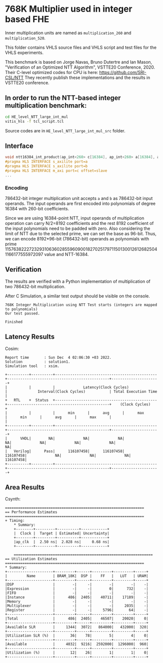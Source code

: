 # 768K Multiplier used in integer based FHE

Inner multiplication units are named as `multiplication_260` and `multiplication_520`.

This folder contains VHLS source files and VHLS script and test files for the VHLS experiments.

This benchmark is based on Jorge Navas, Bruno Dutertre and Ian Mason, "Verification of an Optimized NTT Algorithm", VSTTE20 Conference, 2020.
Their C-level optimized codes for CPU is here:  https://github.com/SRI-CSL/NTT
They recently publish these implementations and the results in VSTTE20 conference.


## In order to run the NTT-based integer multiplication benchmark:

```bat
cd HE_level_NTT_large_int_mul
vitis_hls -f tcl_script.tcl
```

Source codes are in `HE_level_NTT_large_int_mul_src` folder.


## Interface


```c
void ntt16384_int_product(ap_int<260> c[16384], ap_int<260> a[16384], ap_int<260> b[16384]) {
#pragma HLS INTERFACE s_axilite port=a 
#pragma HLS INTERFACE s_axilite port=b 
#pragma HLS INTERFACE m_axi port=c offset=slave 
...

```

### Encoding
786432-bit integer multiplication unit accepts `a` and `b` as 786432-bit input operands.
The input operands are first encoded into polynomials of degree 16384 with 260-bit coefficients.

Since we are using 16384-point NTT, input operands of multiplication operation can carry N/2=8192 coefficients and the rest 8192 coefficient of the input polynomials need to be padded with zero.
Also considering the limit of NTT due to the selected prime, we can set the base as 96-bit. 
Thus, we can encode 8192*96-bit (786432-bit) operands as polynomials with prime 115763822272329310636028559609001827025179711501300126126825041166177555972097 value and NTT-16384.



## Verification
The results are verified with a Python implementation of multiplication of two 786432-bit multiplication.


After C Simulation, a similar test output should be visible on the console.
```
768K Integer Multiplication using NTT Test starts (integers are mapped to polynomials)
Our test passed.

Finished
```

## Latency Results
Cosim:
````
Report time       : Sun Dec  4 02:06:30 +03 2022.
Solution          : solution1.
Simulation tool   : xsim.

+----------+----------+-----------------------------------------------+-----------------------------------------------+----------------------+
|          |          |             Latency(Clock Cycles)             |              Interval(Clock Cycles)           | Total Execution Time |
+   RTL    +  Status  +-----------------------------------------------+-----------------------------------------------+    (Clock Cycles)    +
|          |          |      min      |      avg      |      max      |      min      |      avg      |      max      |                      |
+----------+----------+-----------------------------------------------+-----------------------------------------------+----------------------+
|      VHDL|        NA|             NA|             NA|             NA|             NA|             NA|             NA|                    NA|
|   Verilog|      Pass|      116107458|      116107458|      116107458|             NA|             NA|             NA|             116107458|
+----------+----------+-----------------------------------------------+-----------------------------------------------+----------------------+
````

## Area Results
Csynth:
````
================================================================
== Performance Estimates
================================================================
+ Timing: 
    * Summary: 
    +--------+---------+----------+------------+
    |  Clock |  Target | Estimated| Uncertainty|
    +--------+---------+----------+------------+
    |ap_clk  |  2.50 ns|  2.028 ns|     0.68 ns|
    +--------+---------+----------+------------+
    
    ================================================================
== Utilization Estimates
================================================================
* Summary: 
+---------------------+---------+------+---------+---------+-----+
|         Name        | BRAM_18K|  DSP |    FF   |   LUT   | URAM|
+---------------------+---------+------+---------+---------+-----+
|DSP                  |        -|     -|        -|        -|    -|
|Expression           |        -|     -|        0|      732|    -|
|FIFO                 |        -|     -|        -|        -|    -|
|Instance             |      486|  2405|    40711|    17189|    -|
|Memory               |        -|     -|        -|        -|    -|
|Multiplexer          |        -|     -|        -|     2035|    -|
|Register             |        -|     -|     5796|       64|    -|
+---------------------+---------+------+---------+---------+-----+
|Total                |      486|  2405|    46507|    20020|    0|
+---------------------+---------+------+---------+---------+-----+
|Available SLR        |     1344|  3072|   864000|   432000|  320|
+---------------------+---------+------+---------+---------+-----+
|Utilization SLR (%)  |       36|    78|        5|        4|    0|
+---------------------+---------+------+---------+---------+-----+
|Available            |     4032|  9216|  2592000|  1296000|  960|
+---------------------+---------+------+---------+---------+-----+
|Utilization (%)      |       12|    26|        1|        1|    0|
+---------------------+---------+------+---------+---------+-----+
````


